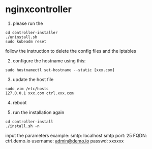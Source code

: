 # nginxcontroller

1. please run the 

```
cd controller-installer
./uninstall.sh
sudo kubeadm reset
```
follow the instruction to delete the config files and the iptables

2. configure the hostname using this:

```
sudo hostnamectl set-hostname --static [xxx.com]
```

3. update the host file

```
sudo vim /etc/hosts
127.0.0.1 xxx.com ctrl.xxx.com
```

4. reboot

5. run the installation again

```
cd controller-install
./install.sh -n
```

input the parameters example:
smtp: localhost
smtp port: 25
FQDN: ctrl.demo.io
username: admin@demo.io
passwd: xxxxxx
